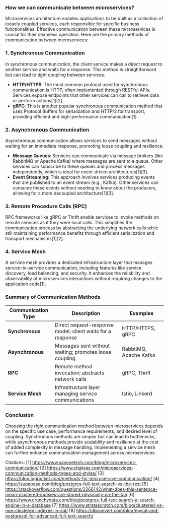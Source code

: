 ### How we can communicate between microservices?

Microservices architecture enables applications to be built as a collection of loosely coupled services, each responsible for specific business functionalities. Effective communication between these microservices is crucial for their seamless operation. Here are the primary methods of communication between microservices:

### 1. Synchronous Communication

In synchronous communication, the client service makes a direct request to another service and waits for a response. This method is straightforward but can lead to tight coupling between services.

- **HTTP/HTTPS**: The most common protocol used for synchronous communication is HTTP, often implemented through RESTful APIs. Services expose endpoints that other services can call to retrieve data or perform actions[1][2].
- **gRPC**: This is another popular synchronous communication method that uses Protocol Buffers for serialization and HTTP/2 for transport, providing efficient and high-performance communication[1].

### 2. Asynchronous Communication

Asynchronous communication allows services to send messages without waiting for an immediate response, promoting loose coupling and resilience.

- **Message Queues**: Services can communicate via message brokers (like RabbitMQ or Apache Kafka) where messages are sent to a queue. Other services can subscribe to these queues and process messages independently, which is ideal for event-driven architectures[1][3].
- **Event Streaming**: This approach involves services producing events that are published to an event stream (e.g., Kafka). Other services can consume these events without needing to know about the producers, allowing for a more decoupled architecture[1][3].

### 3. Remote Procedure Calls (RPC)

RPC frameworks like gRPC or Thrift enable services to invoke methods on remote services as if they were local calls. This simplifies the communication process by abstracting the underlying network calls while still maintaining performance benefits through efficient serialization and transport mechanisms[1][2].

### 4. Service Mesh

A service mesh provides a dedicated infrastructure layer that manages service-to-service communication, including features like service discovery, load balancing, and security. It enhances the reliability and observability of microservices interactions without requiring changes to the application code[1].

### Summary of Communication Methods

| Communication Type      | Description                                                                 | Examples                     |
|-------------------------|-----------------------------------------------------------------------------|------------------------------|
| **Synchronous**         | Direct request-response model; client waits for a response                 | HTTP/HTTPS, gRPC             |
| **Asynchronous**        | Messages sent without waiting; promotes loose coupling                      | RabbitMQ, Apache Kafka       |
| **RPC**                 | Remote method invocation; abstracts network calls                           | gRPC, Thrift                 |
| **Service Mesh**        | Infrastructure layer managing service communications                        | Istio, Linkerd               |

### Conclusion

Choosing the right communication method between microservices depends on the specific use case, performance requirements, and desired level of coupling. Synchronous methods are simpler but can lead to bottlenecks, while asynchronous methods provide scalability and resilience at the cost of added complexity in message handling. Implementing a service mesh can further enhance communication management across microservices.

Citations:
[1] https://www.sayonetech.com/blog/microservices-communication/
[2] https://www.chakray.com/microservices-communication-methods-types-and-styles/
[3] https://blog.logrocket.com/methods-for-microservice-communication/
[4] https://supabase.com/blog/postgres-full-text-search-vs-the-rest
[5] https://stackoverflow.com/questions/2266142/what-does-this-sentence-mean-clustered-indexes-are-stored-physically-on-the-tab
[6] https://www.crunchydata.com/blog/postgres-full-text-search-a-search-engine-in-a-database
[7] https://www.stratascratch.com/blog/clustered-vs-non-clustered-indexes-in-sql/
[8] https://dbconvert.com/blog/mysql-and-postgresql-for-advanced-full-text-search/